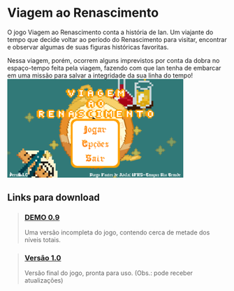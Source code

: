 
# Viagem ao Renascimento

O jogo Viagem ao Renascimento conta a história de Ian. Um viajante do tempo que decide voltar ao período do Renascimento para visitar, encontrar e observar algumas de suas figuras históricas favoritas.
 
Nessa viagem, porém, ocorrem alguns imprevistos por conta da dobra no espaço-tempo feita pela viagem, fazendo com que Ian tenha de embarcar em uma missão para salvar a integridade da sua linha do tempo!
<img src="./README-Installer_Files/Menu.png" width="80%" alt="Screenshot do menu principal na versão 1.0" />

## Links para download

>### [DEMO 0.9](https://github.com/DarkPixel100/DevJogosEnsinoHist/blob/master/README-Installer_Files/Viagem%20ao%20Renascimento%20DEMO%20-%20Instalador.exe?raw=true)
>
> Uma versão incompleta do jogo, contendo cerca de metade dos níveis totais.

>### [Versão 1.0](https://github.com/DarkPixel100/DevJogosEnsinoHist/blob/master/README-Installer_Files/Viagem%20ao%20Renascimento%20-%20Instalador.exe)
>
>Versão final do jogo, pronta para uso. (Obs.: pode receber atualizações)
